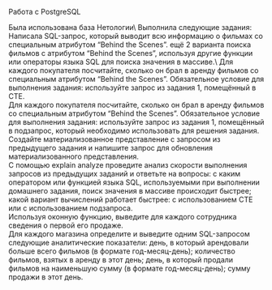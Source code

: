 Работа с PostgreSQL


Была использована база Нетологии\ 
Выполнила следующие задания:\
Написала SQL-запрос, который выводит всю информацию о фильмах со специальным атрибутом “Behind the Scenes”.
ещё 2 варианта поиска фильмов с атрибутом “Behind the Scenes”, используя другие функции или операторы языка SQL для поиска значения в массиве.\ 
Для каждого покупателя посчитайте, сколько он брал в аренду фильмов со специальным атрибутом “Behind the Scenes”. Обязательное условие для выполнения задания: используйте запрос из задания 1, помещённый в CTE.\
Для каждого покупателя посчитайте, сколько он брал в аренду фильмов со специальным атрибутом “Behind the Scenes”. Обязательное условие для выполнения задания: используйте запрос из задания 1, помещённый в подзапрос, который необходимо использовать для решения задания. Создайте материализованное представление с запросом из предыдущего задания и напишите запрос для обновления материализованного представления.\
С помощью explain analyze проведите анализ скорости выполнения запросов из предыдущих заданий и ответьте на вопросы: с каким оператором или функцией языка SQL, используемыми при выполнении домашнего задания, поиск значения в массиве происходит быстрее; какой вариант вычислений работает быстрее: с использованием CTE или с использованием подзапроса.\
Используя оконную функцию, выведите для каждого сотрудника сведения о первой его продаже.\
Для каждого магазина определите и выведите одним SQL-запросом следующие аналитические показатели: день, в который арендовали больше всего фильмов (в формате год-месяц-день); количество фильмов, взятых в аренду в этот день; день, в который продали фильмов на наименьшую сумму (в формате год-месяц-день); сумму продажи в этот день.
